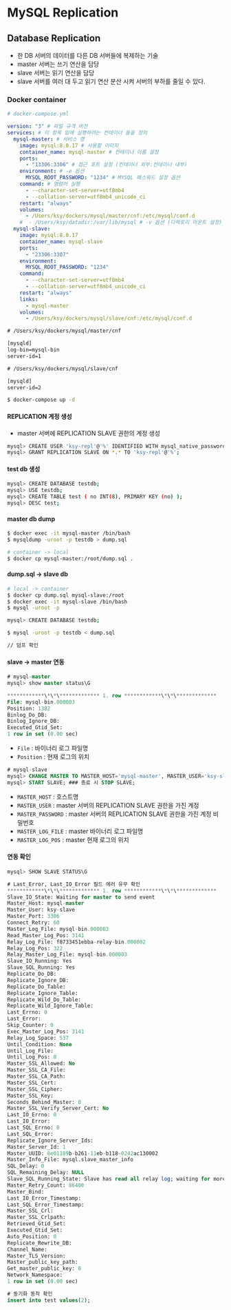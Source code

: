 # MySQL Replication

## Database Replication

- 한 DB 서버의 데이터를 다른 DB 서버들에 복제하는 기술
- master 서버는 쓰기 연산을 담당
- slave 서버는 읽기 연산을 담당
- slave 서버를 여러 대 두고 읽기 연산 분산 시켜 서버의 부하를 줄일 수 있다.

### Docker container

```yml
# docker-compose.yml

version: "3" # 파일 규격 버전
services: # 이 항목 밑에 실행하려는 컨테이너 들을 정의
  mysql-master: # 서비스 명
    image: mysql:8.0.17 # 사용할 이미지
    container_name: mysql-master # 컨테이너 이름 설정
    ports:
      - "13306:3306" # 접근 포트 설정 (컨테이너 외부:컨테이너 내부)
    environment: # -e 옵션
      MYSQL_ROOT_PASSWORD: "1234" # MYSQL 패스워드 설정 옵션
    command: # 명령어 실행
      - --character-set-server=utf8mb4
      - --collation-server=utf8mb4_unicode_ci
    restart: "always"
    volumes:
      - /Users/ksy/dockers/mysql/master/cnf:/etc/mysql/conf.d
    #  - /Users/ksy/datadir:/var/lib/mysql # -v 옵션 (다렉토리 마운트 설정)
  mysql-slave:
    image: mysql:8.0.17
    container_name: mysql-slave
    ports:
      - "23306:3307"
    environment:
      MYSQL_ROOT_PASSWORD: "1234"
    command:
      - --character-set-server=utf8mb4
      - --collation-server=utf8mb4_unicode_ci
    restart: "always"
    links:
      - mysql-master
    volumes:
      - /Users/ksy/dockers/mysql/slave/cnf:/etc/mysql/conf.d
```

```txt
# /Users/ksy/dockers/mysql/master/cnf

[mysqld]
log-bin=mysql-bin
server-id=1

# /Users/ksy/dockers/mysql/slave/cnf

[mysqld]
server-id=2
```

```bash
$ docker-compose up -d
```

#### REPLICATION 계정 생성

- master 서버에 REPLICATION SLAVE 권한의 계정 생성

```bash
mysql> CREATE USER 'ksy-repl'@'%' IDENTIFIED WITH mysql_native_password BY '1234';
mysql> GRANT REPLICATION SLAVE ON *.* TO 'ksy-repl'@'%';
```

#### test db 생성

```bash
mysql> CREATE DATABASE testdb;
mysql> USE testdb;
mysql> CREATE TABLE test ( no INT(8), PRIMARY KEY (no) );
mysql> DESC test;
```

#### master db dump

```bash
$ docker exec -it mysql-master /bin/bash
$ mysqldump -uroot -p testdb > dump.sql

# container -> local
$ docker cp mysql-master:/root/dump.sql .
```

#### dump.sql -> slave db

```bash
# local -> container
$ docker cp dump.sql mysql-slave:/root
$ docker exec -it mysql-slave /bin/bash
$ mysql -uroot -p

mysql> CREATE DATABASE testdb;

$ mysql -uroot -p testdb < dump.sql

// 덤프 확인
```

#### slave -> master 연동

```sql
# mysql-master
mysql> show master status\G

************\*\*\************* 1. row ************\*\*\*************
File: mysql-bin.000003
Position: 1382
Binlog_Do_DB:
Binlog_Ignore_DB:
Executed_Gtid_Set:
1 row in set (0.00 sec)
```

- `File` : 바이너리 로그 파일명
- `Position` : 현재 로그의 위치

```sql
# mysql-slave
mysql> CHANGE MASTER TO MASTER_HOST='mysql-master', MASTER_USER='ksy-slave', MASTER_PASSWORD='1234', MASTER_LOG_FILE='mysql-bin.000003', MASTER_LOG_POS=3141;
mysql> START SLAVE; ### 종료 시 STOP SLAVE;
```

- `MASTER_HOST` : 호스트명
- `MASTER_USER` : master 서버의 REPLICATION SLAVE 권한을 가진 계정
- `MASTER_PASSWORD` : master 서버의 REPLICATION SLAVE 권한을 가진 계정 비밀번호
- `MASTER_LOG_FILE` : master 바이너리 로그 파일명
- `MASTER_LOG_POS` : master 현재 로그의 위치

#### 연동 확인

```sql
mysql> SHOW SLAVE STATUS\G

# Last_Error, Last_IO_Error 필드 에러 유무 확인
************\*\*\************* 1. row ************\*\*\*************
Slave_IO_State: Waiting for master to send event
Master_Host: mysql-master
Master_User: ksy-slave
Master_Port: 3306
Connect_Retry: 60
Master_Log_File: mysql-bin.000003
Read_Master_Log_Pos: 3141
Relay_Log_File: f8733451ebba-relay-bin.000002
Relay_Log_Pos: 322
Relay_Master_Log_File: mysql-bin.000003
Slave_IO_Running: Yes
Slave_SQL_Running: Yes
Replicate_Do_DB:
Replicate_Ignore_DB:
Replicate_Do_Table:
Replicate_Ignore_Table:
Replicate_Wild_Do_Table:
Replicate_Wild_Ignore_Table:
Last_Errno: 0
Last_Error:
Skip_Counter: 0
Exec_Master_Log_Pos: 3141
Relay_Log_Space: 537
Until_Condition: None
Until_Log_File:
Until_Log_Pos: 0
Master_SSL_Allowed: No
Master_SSL_CA_File:
Master_SSL_CA_Path:
Master_SSL_Cert:
Master_SSL_Cipher:
Master_SSL_Key:
Seconds_Behind_Master: 0
Master_SSL_Verify_Server_Cert: No
Last_IO_Errno: 0
Last_IO_Error:
Last_SQL_Errno: 0
Last_SQL_Error:
Replicate_Ignore_Server_Ids:
Master_Server_Id: 1
Master_UUID: 8e01189b-b261-11eb-b118-0242ac130002
Master_Info_File: mysql.slave_master_info
SQL_Delay: 0
SQL_Remaining_Delay: NULL
Slave_SQL_Running_State: Slave has read all relay log; waiting for more updates
Master_Retry_Count: 86400
Master_Bind:
Last_IO_Error_Timestamp:
Last_SQL_Error_Timestamp:
Master_SSL_Crl:
Master_SSL_Crlpath:
Retrieved_Gtid_Set:
Executed_Gtid_Set:
Auto_Position: 0
Replicate_Rewrite_DB:
Channel_Name:
Master_TLS_Version:
Master_public_key_path:
Get_master_public_key: 0
Network_Namespace:
1 row in set (0.00 sec)

# 동기화 동작 확인
insert into test values(2);
```
